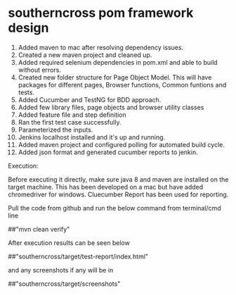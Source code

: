 # southerncross pom framework design

1. Added maven to mac after resolving dependency issues.
2. Created a new maven project and cleaned up.
3. Added required selenium dependencies in pom.xml and able to build without errors.
4. Created new folder structure for Page Object Model. This will have packages for different pages, Browser functions, Common funtions and tests.
5. Added Cucumber and TestNG for BDD approach.
6. Added few library files, page objects and browser utility classes
7. Added feature file and step definition
8. Ran the first test case successfully.
9. Parameterized the inputs.
10. Jenkins localhost installed and it's up and running.
11. Added maven project and configured polling for automated build cycle.
12. Added json format and generated cucumber reports to jenkin.

Execution:

Before executing it directly, make sure java 8 and maven are installed on the target machine. This has been developed on a mac
but have added chromedriver for windows. Cluecumber Report has been used for reporting.

Pull the code from github and run the below command from terminal/cmd line

##"mvn clean verify"

After execution results can be seen below

##"southerncross/target/test-report/index.html"

and any screenshots if any will be in

##"southerncross/target/screenshots"
